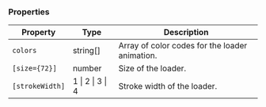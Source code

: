 ### Properties

| Property        | Type             | Description                                    |
| --------------- | ---------------- | ---------------------------------------------- |
| `colors`        | string[]         | Array of color codes for the loader animation. |
| `[size={72}]`   | number           | Size of the loader.                            |
| `[strokeWidth]` | 1 \| 2 \| 3 \| 4 | Stroke width of the loader.                    |
